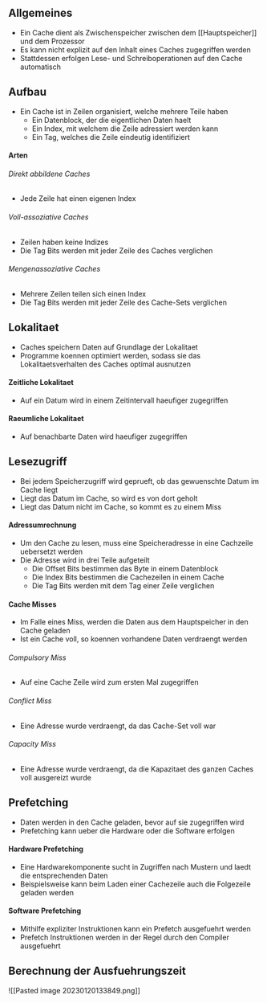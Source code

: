 ## Allgemeines
- Ein Cache dient als Zwischenspeicher zwischen dem [[Hauptspeicher]] und dem Prozessor
- Es kann nicht explizit auf den Inhalt eines Caches zugegriffen werden
- Stattdessen erfolgen Lese- und Schreiboperationen auf den Cache automatisch
## Aufbau
- Ein Cache ist in Zeilen organisiert, welche mehrere Teile haben
	- Ein Datenblock, der die eigentlichen Daten haelt
	- Ein Index, mit welchem die Zeile adressiert werden kann
	- Ein Tag, welches die Zeile eindeutig identifiziert
#### Arten
###### Direkt abbildene Caches
- Jede Zeile hat einen eigenen Index
###### Voll-assoziative Caches
- Zeilen haben keine Indizes
- Die Tag Bits werden mit jeder Zeile des Caches verglichen
###### Mengenassoziative Caches
- Mehrere Zeilen teilen sich einen Index
- Die Tag Bits werden mit jeder Zeile des Cache-Sets verglichen
## Lokalitaet
- Caches speichern Daten auf Grundlage der Lokalitaet
- Programme koennen optimiert werden, sodass sie das Lokalitaetsverhalten des Caches optimal ausnutzen
#### Zeitliche Lokalitaet
- Auf ein Datum wird in einem Zeitintervall haeufiger zugegriffen
#### Raeumliche Lokalitaet
- Auf benachbarte Daten wird haeufiger zugegriffen
## Lesezugriff
- Bei jedem Speicherzugriff wird geprueft, ob das gewuenschte Datum im Cache liegt
- Liegt das Datum im Cache, so wird es von dort geholt
- Liegt das Datum nicht im Cache, so kommt es zu einem Miss
#### Adressumrechnung
- Um den Cache zu lesen, muss eine Speicheradresse in eine Cachzeile uebersetzt werden
- Die Adresse wird in drei Teile aufgeteilt
	- Die Offset Bits bestimmen das Byte in einem Datenblock
	- Die Index Bits bestimmen die Cachezeilen in einem Cache
	- Die Tag Bits werden mit dem Tag einer Zeile verglichen
#### Cache Misses
- Im Falle eines Miss, werden die Daten aus dem Hauptspeicher in den Cache geladen
- Ist ein Cache voll, so koennen vorhandene Daten verdraengt werden
###### Compulsory Miss
- Auf eine Cache Zeile wird zum ersten Mal zugegriffen
###### Conflict Miss
- Eine Adresse wurde verdraengt, da das Cache-Set voll war
###### Capacity Miss
- Eine Adresse wurde verdraengt, da die Kapazitaet des ganzen Caches voll ausgereizt wurde
## Prefetching
- Daten werden in den Cache geladen, bevor auf sie zugegriffen wird
- Prefetching kann ueber die Hardware oder die Software erfolgen
#### Hardware Prefetching
- Eine Hardwarekomponente sucht in Zugriffen nach Mustern und laedt die entsprechenden Daten
- Beispielsweise kann beim Laden einer Cachezeile auch die Folgezeile geladen werden
#### Software Prefetching
- Mithilfe expliziter Instruktionen kann ein Prefetch ausgefuehrt werden
- Prefetch Instruktionen werden in der Regel durch den Compiler ausgefuehrt
## Berechnung der Ausfuehrungszeit
![[Pasted image 20230120133849.png]]